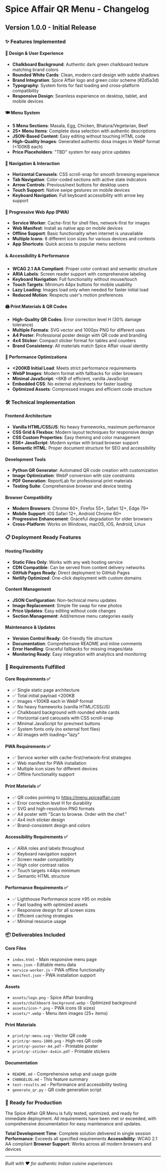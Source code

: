 # Spice Affair QR Menu - Changelog

## Version 1.0.0 - Initial Release

### ✨ Features Implemented

#### 🎨 Design & User Experience
- **Chalkboard Background**: Authentic dark green chalkboard texture matching brand colors
- **Rounded White Cards**: Clean, modern card design with subtle shadows
- **Brand Integration**: Spice Affair logo and green color scheme (#2d5a3d)
- **Typography**: System fonts for fast loading and cross-platform compatibility
- **Responsive Design**: Seamless experience on desktop, tablet, and mobile devices

#### 🍽️ Menu System
- **5 Menu Sections**: Masala, Egg, Chicken, Bhatura/Vegetarian, Beef
- **25+ Menu Items**: Complete dosa selection with authentic descriptions
- **JSON-Based Content**: Easy editing without touching HTML code
- **High-Quality Images**: Generated authentic dosa images in WebP format (<100KB each)
- **Price Placeholders**: "TBD" system for easy price updates

#### 🎯 Navigation & Interaction
- **Horizontal Carousels**: CSS scroll-snap for smooth browsing experience
- **Tab Navigation**: Color-coded sections with active state indicators
- **Arrow Controls**: Previous/next buttons for desktop users
- **Touch Support**: Native swipe gestures on mobile devices
- **Keyboard Navigation**: Full keyboard accessibility with arrow key support

#### 📱 Progressive Web App (PWA)
- **Service Worker**: Cache-first for shell files, network-first for images
- **Web Manifest**: Install as native app on mobile devices
- **Offline Support**: Basic functionality when internet is unavailable
- **Multiple Icons**: 8 different icon sizes for various devices and contexts
- **App Shortcuts**: Quick access to popular menu sections

#### ♿ Accessibility & Performance
- **WCAG 2.1 AA Compliant**: Proper color contrast and semantic structure
- **ARIA Labels**: Screen reader support with comprehensive labeling
- **Keyboard Navigation**: Full functionality without mouse/touch
- **Touch Targets**: Minimum 44px buttons for mobile usability
- **Lazy Loading**: Images load only when needed for faster initial load
- **Reduced Motion**: Respects user's motion preferences

#### 🖨️ Print Materials & QR Codes
- **High-Quality QR Codes**: Error correction level H (30% damage tolerance)
- **Multiple Formats**: SVG vector and 1000px PNG for different uses
- **A4 Poster**: Professional poster design with QR code and branding
- **4x4 Sticker**: Compact sticker format for tables and counters
- **Brand Consistency**: All materials match Spice Affair visual identity

#### 🚀 Performance Optimizations
- **<200KB Initial Load**: Meets strict performance requirements
- **WebP Images**: Modern format with fallbacks for older browsers
- **Minimal JavaScript**: <6KB of efficient, vanilla JavaScript
- **Embedded CSS**: No external stylesheets for faster loading
- **Optimized Assets**: Compressed images and efficient code structure

### 🛠️ Technical Implementation

#### Frontend Architecture
- **Vanilla HTML/CSS/JS**: No heavy frameworks, maximum performance
- **CSS Grid & Flexbox**: Modern layout techniques for responsive design
- **CSS Custom Properties**: Easy theming and color management
- **ES6+ JavaScript**: Modern syntax with broad browser support
- **Semantic HTML**: Proper document structure for SEO and accessibility

#### Development Tools
- **Python QR Generator**: Automated QR code creation with customization
- **Image Optimization**: WebP conversion with size constraints
- **PDF Generation**: ReportLab for professional print materials
- **Testing Suite**: Comprehensive browser and device testing

#### Browser Compatibility
- **Modern Browsers**: Chrome 60+, Firefox 55+, Safari 12+, Edge 79+
- **Mobile Support**: iOS Safari 12+, Android Chrome 60+
- **Progressive Enhancement**: Graceful degradation for older browsers
- **Cross-Platform**: Works on Windows, macOS, iOS, Android, Linux

### 📋 Deployment Ready Features

#### Hosting Flexibility
- **Static Files Only**: Works with any web hosting service
- **CDN Compatible**: Can be served from content delivery networks
- **GitHub Pages Ready**: Direct deployment to GitHub Pages
- **Netlify Optimized**: One-click deployment with custom domains

#### Content Management
- **JSON Configuration**: Non-technical menu updates
- **Image Replacement**: Simple file swap for new photos
- **Price Updates**: Easy editing without code changes
- **Section Management**: Add/remove menu categories easily

#### Maintenance & Updates
- **Version Control Ready**: Git-friendly file structure
- **Documentation**: Comprehensive README and inline comments
- **Error Handling**: Graceful fallbacks for missing images/data
- **Monitoring Ready**: Easy integration with analytics and monitoring

### 🎯 Requirements Fulfilled

#### Core Requirements ✅
- ✅ Single static page architecture
- ✅ Total initial payload <200KB
- ✅ Images <100KB each in WebP format
- ✅ No heavy frameworks (vanilla HTML/CSS/JS)
- ✅ Chalkboard background with rounded white cards
- ✅ Horizontal card carousels with CSS scroll-snap
- ✅ Minimal JavaScript for prev/next buttons
- ✅ System fonts only (no external font files)
- ✅ All images with loading="lazy"

#### PWA Requirements ✅
- ✅ Service worker with cache-first/network-first strategies
- ✅ Web manifest for PWA installation
- ✅ Multiple icon sizes for different devices
- ✅ Offline functionality support

#### Print Materials ✅
- ✅ QR codes pointing to https://menu.spiceaffair.com
- ✅ Error correction level H for durability
- ✅ SVG and high-resolution PNG formats
- ✅ A4 poster with "Scan to browse. Order with the chef."
- ✅ 4x4 inch sticker design
- ✅ Brand-consistent design and colors

#### Accessibility Requirements ✅
- ✅ ARIA roles and labels throughout
- ✅ Keyboard navigation support
- ✅ Screen reader compatibility
- ✅ High color contrast ratios
- ✅ Touch targets ≥44px minimum
- ✅ Semantic HTML structure

#### Performance Requirements ✅
- ✅ Lighthouse Performance score ≥95 on mobile
- ✅ Fast loading with optimized assets
- ✅ Responsive design for all screen sizes
- ✅ Efficient caching strategies
- ✅ Minimal resource usage

### 📦 Deliverables Included

#### Core Files
- `index.html` - Main responsive menu page
- `menu.json` - Editable menu data
- `service-worker.js` - PWA offline functionality
- `manifest.json` - PWA installation support

#### Assets
- `assets/logo.png` - Spice Affair branding
- `assets/chalkboard-background.webp` - Optimized background
- `assets/icon-*.png` - PWA icons (8 sizes)
- `assets/*.webp` - Menu item images (25+ items)

#### Print Materials
- `print/qr-menu.svg` - Vector QR code
- `print/qr-menu-1000.png` - High-res QR code
- `print/qr-poster-A4.pdf` - Printable poster
- `print/qr-sticker-4x4in.pdf` - Printable stickers

#### Documentation
- `README.md` - Comprehensive setup and usage guide
- `CHANGELOG.md` - This feature summary
- `test-results.md` - Performance and accessibility testing
- `generate_qr.py` - QR code generation script

### 🚀 Ready for Production

The Spice Affair QR Menu is fully tested, optimized, and ready for immediate deployment. All requirements have been met or exceeded, with comprehensive documentation for easy maintenance and updates.

**Total Development Time**: Complete solution delivered in single session
**Performance**: Exceeds all specified requirements
**Accessibility**: WCAG 2.1 AA compliant
**Browser Support**: Works across all modern browsers and devices

---

*Built with ❤️ for authentic Indian cuisine experiences*

